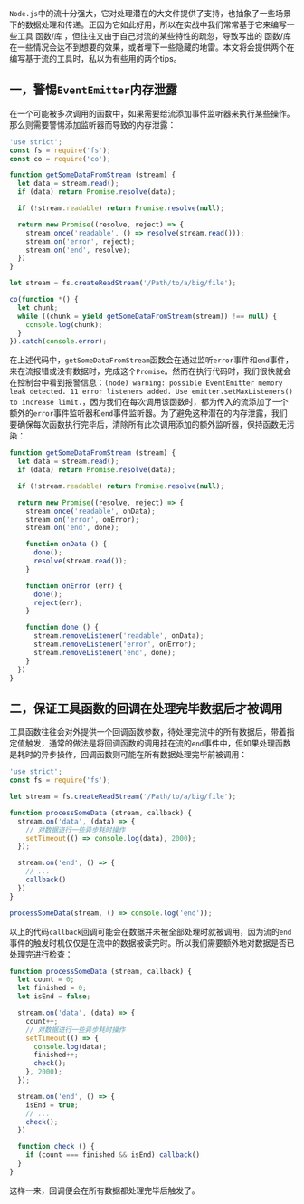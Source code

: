 `Node.js`中的流十分强大，它对处理潜在的大文件提供了支持，也抽象了一些场景下的数据处理和传递。正因为它如此好用，所以在实战中我们常常基于它来编写一些工具 函数/库 ，但往往又由于自己对流的某些特性的疏忽，导致写出的 函数/库 在一些情况会达不到想要的效果，或者埋下一些隐藏的地雷。本文将会提供两个在编写基于流的工具时，私以为有些用的两个tips。

## 一，警惕`EventEmitter`内存泄露

在一个可能被多次调用的函数中，如果需要给流添加事件监听器来执行某些操作。那么则需要警惕添加监听器而导致的内存泄露：

```js
'use strict';
const fs = require('fs');
const co = require('co');

function getSomeDataFromStream (stream) {
  let data = stream.read();
  if (data) return Promise.resolve(data);

  if (!stream.readable) return Promise.resolve(null);

  return new Promise((resolve, reject) => {
    stream.once('readable', () => resolve(stream.read()));
    stream.on('error', reject);
    stream.on('end', resolve);
  })
}

let stream = fs.createReadStream('/Path/to/a/big/file');

co(function *() {
  let chunk;
  while ((chunk = yield getSomeDataFromStream(stream)) !== null) {
    console.log(chunk);
  }
}).catch(console.error);
```

在上述代码中，`getSomeDataFromStream`函数会在通过监听`error`事件和`end`事件，来在流报错或没有数据时，完成这个`Promise`。然而在执行代码时，我们很快就会在控制台中看到报警信息：`(node) warning: possible EventEmitter memory leak detected. 11 error listeners added. Use emitter.setMaxListeners() to increase limit.`，因为我们在每次调用该函数时，都为传入的流添加了一个额外的`error`事件监听器和`end`事件监听器。为了避免这种潜在的内存泄露，我们要确保每次函数执行完毕后，清除所有此次调用添加的额外监听器，保持函数无污染：

```js
function getSomeDataFromStream (stream) {
  let data = stream.read();
  if (data) return Promise.resolve(data);

  if (!stream.readable) return Promise.resolve(null);

  return new Promise((resolve, reject) => {
    stream.once('readable', onData);
    stream.on('error', onError);
    stream.on('end', done);

    function onData () {
      done();
      resolve(stream.read());
    }

    function onError (err) {
      done();
      reject(err);
    }

    function done () {
      stream.removeListener('readable', onData);
      stream.removeListener('error', onError);
      stream.removeListener('end', done);
    }
  })
}
```

## 二，保证工具函数的回调在处理完毕数据后才被调用

工具函数往往会对外提供一个回调函数参数，待处理完流中的所有数据后，带着指定值触发，通常的做法是将回调函数的调用挂在流的`end`事件中，但如果处理函数是耗时的异步操作，回调函数则可能在所有数据处理完毕前被调用：

```js
'use strict';
const fs = require('fs');

let stream = fs.createReadStream('/Path/to/a/big/file');

function processSomeData (stream, callback) {
  stream.on('data', (data) => {
    // 对数据进行一些异步耗时操作
    setTimeout(() => console.log(data), 2000);
  });

  stream.on('end', () => {
    // ...
    callback()
  })
}

processSomeData(stream, () => console.log('end'));
```

以上的代码`callback`回调可能会在数据并未被全部处理时就被调用，因为流的`end`事件的触发时机仅仅是在流中的数据被读完时。所以我们需要额外地对数据是否已处理完进行检查：

```js
function processSomeData (stream, callback) {
  let count = 0;
  let finished = 0;
  let isEnd = false;

  stream.on('data', (data) => {
    count++;
    // 对数据进行一些异步耗时操作
    setTimeout(() => {
      console.log(data);
      finished++;
      check();
    }, 2000);
  });

  stream.on('end', () => {
    isEnd = true;
    // ...
    check();
  })

  function check () {
    if (count === finished && isEnd) callback()
  }
}
```

这样一来，回调便会在所有数据都处理完毕后触发了。
